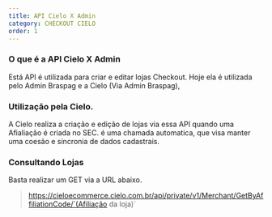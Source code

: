 ```yaml
---
title: API Cielo X Admin
category: CHECKOUT CIELO
order: 1
---
```



### O que é a API Cielo X Admin

Está API é utilizada para criar e editar lojas Checkout. Hoje ela é utilizada pelo Admin Braspag e a Cielo (Via Admin Braspag),


### Utilização pela Cielo.

A Cielo realiza a criação e edição de lojas via essa API quando uma Afialiação é criada no SEC. é uma chamada automatica, que visa manter uma coesão e sincronia de dados cadastrais. 



### Consultando Lojas

Basta realizar um GET via a URL abaixo.


> https://cieloecommerce.cielo.com.br/api/private/v1/Merchant/GetByAffiliationCode/`(Afiliação da loja)`


